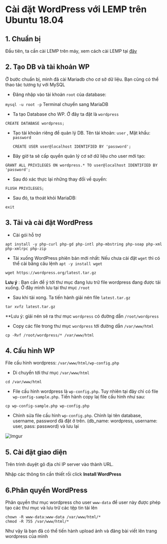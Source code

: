 # Cài đặt WordPress với LEMP trên Ubuntu 18.04
## 1. Chuẩn bị
Đầu tiên, ta cần cài LEMP trên máy, xem cách cài LEMP tại [đây](https://github.com/namdachb/linux/blob/master/Wordpress-LEMP/C%C3%A0i-LEMP-ubuntu%2018.04.md)

## 2. Tạo DB và tài khoản WP
Ở bước chuẩn bị, mình đã cài Mariadb cho cơ sở dữ liệu. Bạn cũng có thể thao tác tương tự với MySQL
  
  * Đăng nhập vào tài khoản `root` của database:

   `mysql -u root -p`
   Terminal chuyển sang MariaDB

  * Ta tạo Database cho WP. Ở đây ta đặt là `wordpress`

   `CREATE DATABASE wordpress;`

  * Tạo tài khoản riêng để quản lý DB. Tên tài khoản: `user` , Mật khẩu: `password`
    
    `CREATE USER user@localhost IDENTIFIED BY 'password';`

  * Bây giờ ta sẽ cấp quyền quản lý cơ sở dữ liệu cho user mới tạo:

   `GRANT ALL PRIVILEGES ON wordpress.* TO user@localhost IDENTIFIED BY 'password';`

  * Sau đó xác thực lại những thay đổi về quyền:
   
   `FLUSH PRIVILEGES;`

  * Sau đó, ta thoát khỏi MariaDB:

   `exit`

## 3. Tải và cài đặt WordPress
 * Cài gói hỗ trợ

  `apt install -y php-curl php-gd php-intl php-mbstring php-soap php-xml php-xmlrpc php-zip`

 * Tải xuống WordPress phiên bản mới nhất: Nếu chưa cài đặt `wget` thì có thể cài bằng câu lệnh `apt -y install wget`

  `wget https://wordpress.org/latest.tar.gz`

  **Lưu ý** : Bạn cần để ý tới thư mục đang lưu trữ file wordpress đang được tải xuống. Ở đây mình lưu tại thư mục `/root`

 * Sau khi tải xong. Ta tiến hành giải nén file `latest.tar.gz`

  `tar xvfz latest.tar.gz`

  **Lưu ý: giải nén sẽ ra thư mục `wordpress` có đường dẫn `/root/wordpress`

 * Copy các file trong thư mục `wordpress` tới đường dẫn `/var/www/html`

  `cp -Rvf /root/wordpress/* /var/www/html`

## 4. Cấu hình WP
File cấu hình wordpress: `/var/www/html/wp-config.php`

 * Di chuyển tới thư mục `/var/www/html`

  `cd /var/www/html`

 * File cấu hình wordpress là `wp-config.php`. Tuy nhiên tại đây chỉ có file `wp-config-sample.php`. Tiến hành copy laị file cấu hình như sau:

  `cp wp-config-sample.php wp-config.php`

 * Chỉnh sửa file cấu hình `wp-config.php`. Chỉnh lại tên database, username, password đã đặt ở trên. (db_name: wordpress, username: user, pass: password) và lưu lại 

 ![Imgur](https://i.imgur.com/JuKx0sy.png)

## 5. Cài đặt giao diện
Trên trình duyệt gõ địa chỉ IP server vào thành URL.

Nhập các thông tin cần thiết rồi click **Install WordPress**

## 6.Phân quyền WordPress
Phân quyền thư mục wordpress cho user `www-data` để user này được phép tạo các thư mục và lưu trữ các tệp tin tải lên

```
chown -R www-data:www-data /var/www/html/*
chmod -R 755 /var/www/html/*
```

Như vậy là bạn đã có thể tiến hành upload ảnh và đăng bài viết lên trang wordpress của mình

